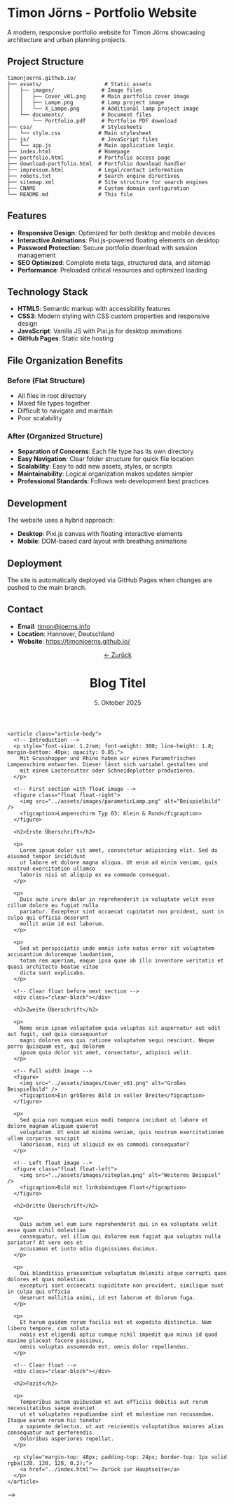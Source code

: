 # Timon Jörns - Portfolio Website

A modern, responsive portfolio website for Timon Jörns showcasing architecture and urban planning projects.

## Project Structure

```
timonjoerns.github.io/
├── assets/                    # Static assets
│   ├── images/               # Image files
│   │   ├── Cover_v01.png     # Main portfolio cover image
│   │   ├── Lampe.png         # Lamp project image
│   │   └── X_Lampe.png       # Additional lamp project image
│   └── documents/            # Document files
│       └── Portfolio.pdf     # Portfolio PDF download
├── css/                      # Stylesheets
│   └── style.css            # Main stylesheet
├── js/                       # JavaScript files
│   └── app.js               # Main application logic
├── index.html               # Homepage
├── portfolio.html           # Portfolio access page
├── download-portfolio.html  # Portfolio download handler
├── impressum.html           # Legal/contact information
├── robots.txt               # Search engine directives
├── sitemap.xml              # Site structure for search engines
├── CNAME                    # Custom domain configuration
└── README.md                # This file
```

## Features

- **Responsive Design**: Optimized for both desktop and mobile devices
- **Interactive Animations**: Pixi.js-powered floating elements on desktop
- **Password Protection**: Secure portfolio download with session management
- **SEO Optimized**: Complete meta tags, structured data, and sitemap
- **Performance**: Preloaded critical resources and optimized loading

## Technology Stack

- **HTML5**: Semantic markup with accessibility features
- **CSS3**: Modern styling with CSS custom properties and responsive design
- **JavaScript**: Vanilla JS with Pixi.js for desktop animations
- **GitHub Pages**: Static site hosting

## File Organization Benefits

### Before (Flat Structure)
- All files in root directory
- Mixed file types together
- Difficult to navigate and maintain
- Poor scalability

### After (Organized Structure)
- **Separation of Concerns**: Each file type has its own directory
- **Easy Navigation**: Clear folder structure for quick file location
- **Scalability**: Easy to add new assets, styles, or scripts
- **Maintainability**: Logical organization makes updates simpler
- **Professional Standards**: Follows web development best practices

## Development

The website uses a hybrid approach:
- **Desktop**: Pixi.js canvas with floating interactive elements
- **Mobile**: DOM-based card layout with breathing animations

## Deployment

The site is automatically deployed via GitHub Pages when changes are pushed to the main branch.

## Contact

- **Email**: timon@joerns.info
- **Location**: Hannover, Deutschland
- **Website**: https://timonjoerns.github.io/

<!--


<!DOCTYPE html>
<html lang="de">
<head>
  <meta charset="utf-8" />
  <meta name="viewport" content="width=device-width,initial-scale=1" />
  <title>Blog - Timon Jörns</title>
  
  <!-- SEO Meta Tags -->
  <meta name="description" content="Timon Jörns - Architektur und Stadtplanung." />
  <meta name="keywords" content="Timon Jörns, Blog, Architektur, Stadtplanung, Projekte" />
  <meta name="author" content="Timon Jörns" />
  <meta name="robots" content="index, follow" />
  
  <!-- Favicon -->
  <link rel="icon" type="image/svg+xml" href="data:image/svg+xml,<svg xmlns='http://www.w3.org/2000/svg' viewBox='0 0 100 100'><rect width='100' height='100' fill='%23fff'/><text x='50' y='68' font-size='72' text-anchor='middle' fill='%23000' font-family='Arial, Helvetica, sans-serif'>T</text></svg>" />
  
  <!-- Preload critical resources -->
  <link rel="preload" href="../css/style.css" as="style" />
  <link rel="preload" href="https://fonts.googleapis.com/css2?family=IBM+Plex+Sans:wght@100;300;400;500;600;700&display=swap" as="style" />
  
  <link rel="stylesheet" href="../css/style.css" />
  <link href="https://fonts.googleapis.com/css2?family=IBM+Plex+Sans:wght@100;300;400;500;600;700&display=swap" rel="stylesheet">
</head>
<body>
  <main class="article">
    <header class="article-header">
      <div class="article-title">
        <a href="../index.html">← Zurück</a>
      </div>
      <h1>Blog Titel</h1>
      <div class="article-meta">5. Oktober 2025</div>
    </header>

    <article class="article-body">
      <!-- Introduction -->
      <p style="font-size: 1.2rem; font-weight: 300; line-height: 1.8; margin-bottom: 40px; opacity: 0.85;">
        Mit Grasshopper und Rhino haben wir einen Parametrischen Lampenschirm entworfen. Dieser lässt sich variabel gestalten und
        mit einem Lastercutter oder Schneideplotter produzieren.
      </p>

      <!-- First section with float image -->
      <figure class="float float-right">
        <img src="../assets/images/parameticLamp.png" alt="Beispielbild" />
        <figcaption>Lampenschirm Typ 03: Klein & Rund</figcaption>
      </figure>

      <h2>Erste Überschrift</h2>
      
      <p>
        Lorem ipsum dolor sit amet, consectetur adipiscing elit. Sed do eiusmod tempor incididunt 
        ut labore et dolore magna aliqua. Ut enim ad minim veniam, quis nostrud exercitation ullamco 
        laboris nisi ut aliquip ex ea commodo consequat.
      </p>

      <p>
        Duis aute irure dolor in reprehenderit in voluptate velit esse cillum dolore eu fugiat nulla 
        pariatur. Excepteur sint occaecat cupidatat non proident, sunt in culpa qui officia deserunt 
        mollit anim id est laborum.
      </p>

      <p>
        Sed ut perspiciatis unde omnis iste natus error sit voluptatem accusantium doloremque laudantium, 
        totam rem aperiam, eaque ipsa quae ab illo inventore veritatis et quasi architecto beatae vitae 
        dicta sunt explicabo.
      </p>

      <!-- Clear float before next section -->
      <div class="clear-block"></div>

      <h2>Zweite Überschrift</h2>

      <p>
        Nemo enim ipsam voluptatem quia voluptas sit aspernatur aut odit aut fugit, sed quia consequuntur 
        magni dolores eos qui ratione voluptatem sequi nesciunt. Neque porro quisquam est, qui dolorem 
        ipsum quia dolor sit amet, consectetur, adipisci velit.
      </p>

      <!-- Full width image -->
      <figure>
        <img src="../assets/images/Cover_v01.png" alt="Großes Beispielbild" />
        <figcaption>Ein größeres Bild in voller Breite</figcaption>
      </figure>

      <p>
        Sed quia non numquam eius modi tempora incidunt ut labore et dolore magnam aliquam quaerat 
        voluptatem. Ut enim ad minima veniam, quis nostrum exercitationem ullam corporis suscipit 
        laboriosam, nisi ut aliquid ex ea commodi consequatur?
      </p>

      <!-- Left float image -->
      <figure class="float float-left">
        <img src="../assets/images/siteplan.png" alt="Weiteres Beispiel" />
        <figcaption>Bild mit linksbündigem Float</figcaption>
      </figure>

      <h2>Dritte Überschrift</h2>

      <p>
        Quis autem vel eum iure reprehenderit qui in ea voluptate velit esse quam nihil molestiae 
        consequatur, vel illum qui dolorem eum fugiat quo voluptas nulla pariatur? At vero eos et 
        accusamus et iusto odio dignissimos ducimus.
      </p>

      <p>
        Qui blanditiis praesentium voluptatum deleniti atque corrupti quos dolores et quas molestias 
        excepturi sint occaecati cupiditate non provident, similique sunt in culpa qui officia 
        deserunt mollitia animi, id est laborum et dolorum fuga.
      </p>

      <p>
        Et harum quidem rerum facilis est et expedita distinctio. Nam libero tempore, cum soluta 
        nobis est eligendi optio cumque nihil impedit quo minus id quod maxime placeat facere possimus, 
        omnis voluptas assumenda est, omnis dolor repellendus.
      </p>

      <!-- Clear float -->
      <div class="clear-block"></div>

      <h2>Fazit</h2>

      <p>
        Temporibus autem quibusdam et aut officiis debitis aut rerum necessitatibus saepe eveniet 
        ut et voluptates repudiandae sint et molestiae non recusandae. Itaque earum rerum hic tenetur 
        a sapiente delectus, ut aut reiciendis voluptatibus maiores alias consequatur aut perferendis 
        doloribus asperiores repellat.
      </p>

      <p style="margin-top: 48px; padding-top: 24px; border-top: 1px solid rgba(128, 128, 128, 0.2);">
        <a href="../index.html">← Zurück zur Hauptseite</a>
      </p>
    </article>
  </main>
</body>
</html>



-->